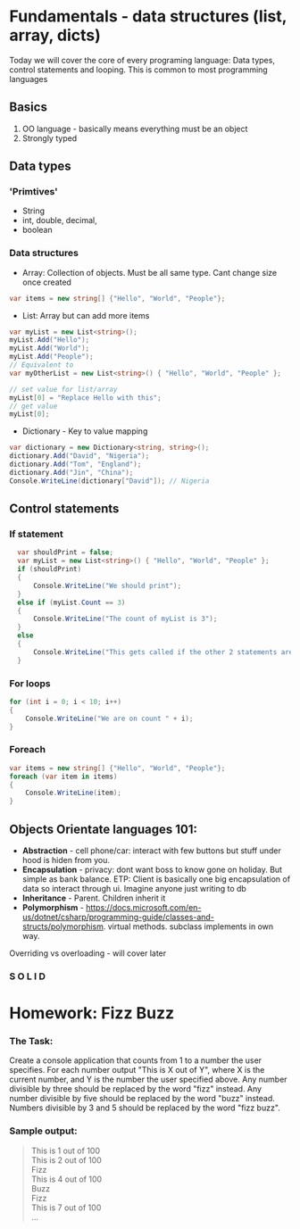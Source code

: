 # Fundamentals - data structures (list, array, dicts)
Today we will cover the core of every programing language: Data types, control statements and looping. This is common to most programming languages

## Basics
1. OO language - basically means everything must be an object
2. Strongly typed 



## Data types
### 'Primtives'
- String
- int, double, decimal, 
- boolean

### Data structures
- Array: Collection of objects. Must be all same type. Cant change size once created
```cs
var items = new string[] {"Hello", "World", "People"};
```
- List: Array but can add more items
```cs
var myList = new List<string>();
myList.Add("Hello");
myList.Add("World");
myList.Add("People");
// Equivalent to 
var myOtherList = new List<string>() { "Hello", "World", "People" };
```

```cs
// set value for list/array 
myList[0] = "Replace Hello with this";
// get value 
myList[0];
```
- Dictionary - Key to value mapping
```cs
var dictionary = new Dictionary<string, string>();
dictionary.Add("David", "Nigeria");
dictionary.Add("Tom", "England");
dictionary.Add("Jin", "China");
Console.WriteLine(dictionary["David"]); // Nigeria
```


## Control statements
### If statement
```cs
  var shouldPrint = false;
  var myList = new List<string>() { "Hello", "World", "People" };
  if (shouldPrint)
  {
      Console.WriteLine("We should print");
  }
  else if (myList.Count == 3)
  {
      Console.WriteLine("The count of myList is 3");
  }
  else
  {
      Console.WriteLine("This gets called if the other 2 statements are false");
  }
```

### For loops
```cs
for (int i = 0; i < 10; i++)
{
    Console.WriteLine("We are on count " + i);
}
```

### Foreach
```cs
var items = new string[] {"Hello", "World", "People"};
foreach (var item in items)
{
    Console.WriteLine(item);
}
```


## Objects Orientate languages 101:
- **Abstraction** - cell phone/car: interact with few buttons but stuff under hood is hiden from you.
- **Encapsulation** - privacy: dont want boss to know gone on holiday. But simple as bank balance. ETP: Client is basically one big encapsulation of data so interact through ui. Imagine anyone just writing to db
- **Inheritance** - Parent. Children inherit it
- **Polymorphism** - https://docs.microsoft.com/en-us/dotnet/csharp/programming-guide/classes-and-structs/polymorphism. virtual methods. subclass implements in own way.

Overriding vs overloading - will cover later

### S O L I D


# Homework: Fizz Buzz
### The Task:
Create a console application that counts from 1 to a number the user specifies. 
For each number output "This is X out of Y", where X is the current number, and Y is the number the user specified above.
Any number divisible by three should be replaced by the word "fizz" instead.
Any number divisible by five should be replaced by the word "buzz" instead. 
Numbers divisible by 3 and 5 should be replaced by the word "fizz buzz".

### Sample output:
> This is 1 out of 100  
> This is 2 out of 100  
> Fizz  
> This is 4 out of 100  
> Buzz  
> Fizz  
> This is 7 out of 100  
> ...  




